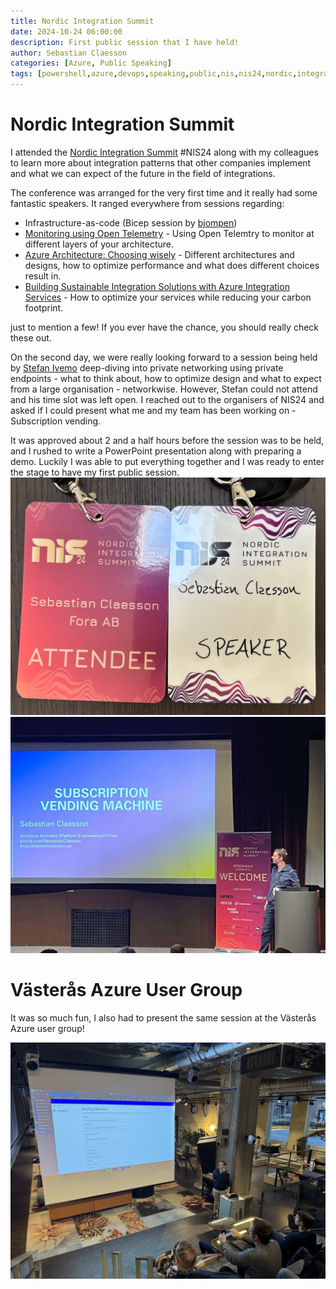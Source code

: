 ```yaml
---
title: Nordic Integration Summit
date: 2024-10-24 06:00:00
description: First public session that I have held!
author: Sebastian Claesson
categories: [Azure, Public Speaking]
tags: [powershell,azure,devops,speaking,public,nis,nis24,nordic,integration,summit,nordic integration summit,västerås,user,group]     # TAG names should always be lowercase
---
```


# Nordic Integration Summit
I attended the [Nordic Integration Summit](https://nordicintegrationsummit.com) #NIS24 along with my colleagues to learn more about integration patterns that other companies implement and what we can expect of the future in the field of integrations.

The conference was arranged for the very first time and it really had some fantastic speakers.
It ranged everywhere from sessions regarding: 
- Infrastructure-as-code (Bicep session by [bjompen](https://bjompen.com/))
- [Monitoring using Open Telemetry](https://nordicintegrationsummit.com/program/session/696561) - Using Open Telemtry to monitor at different layers of your architecture.
- [Azure Architecture: Choosing wisely](https://nordicintegrationsummit.com/program/session/687928) - Different architectures and designs, how to optimize performance and what does different choices result in.
- [Building Sustainable Integration Solutions with Azure Integration Services](https://nordicintegrationsummit.com/program/session/689082) - How to optimize your services while reducing your carbon footprint.

just to mention a few! If you ever have the chance, you should really check these out.

On the second day, we were really looking forward to a session being held by [Stefan Ivemo](https://blog.ivemo.se) deep-diving into private networking using private endpoints - what to think about, how to optimize design and what to expect from a large organisation - networkwise.
However, Stefan could not attend and his time slot was left open. I reached out to the organisers of NIS24 and asked if I could present what me and my team has been working on - Subscription vending.

It was approved about 2 and a half hours before the session was to be held, and I rushed to write a PowerPoint presentation along with preparing a demo.
Luckily I was able to put everything together and I was ready to enter the stage to have my first public session.
![badges](/assets/images/2024/10/badges.jpg) 
![NIS24](/assets/images/2024/10/NIS24.jpg)

# Västerås Azure User Group
It was so much fun, I also had to present the same session at the Västerås Azure user group!

![Västerås Azure](/assets/images/2024/10/AzureUserGroupVasteras.jpg)
